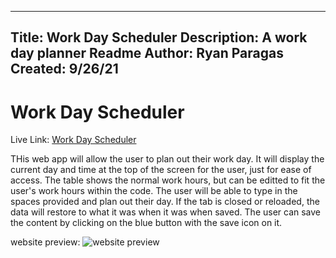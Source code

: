 ----------------
Title: Work Day Scheduler
Description: A work day planner
Readme Author: Ryan Paragas
Created: 9/26/21
----------------

Work Day Scheduler
================

Live Link: [Work Day Scheduler](https://paragasr.github.io/Work-Day-Scheduler/)

THis web app will allow the user to plan out their work day. It will display the current day and time at the top of the screen for the user, just for ease of access. The table shows the normal work hours, but can be editted to fit the user's work hours within the code. The user will be able to type in the spaces provided and plan out their day. If the tab is closed or reloaded, the data will restore to what it was when it was when saved. The user can save the content by clicking on the blue button with the save icon on it. 

website preview: ![website preview](./assets/images./preview.png?raw=true)
